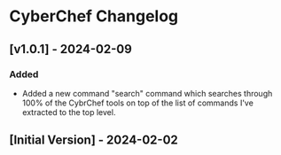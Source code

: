 # CyberChef Changelog

## [v1.0.1] - 2024-02-09

### Added

- Added a new command "search" command which searches through 100% of the CybrChef tools on top of the list of commands I've extracted to the top level.

## [Initial Version] - 2024-02-02

